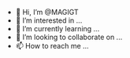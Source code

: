 - 👋 Hi, I’m @MAGIGT
- 👀 I’m interested in ...
- 🌱 I’m currently learning ...
- 💞️ I’m looking to collaborate on ...
- 📫 How to reach me ...

<!---
MAGIGT/MAGIGT is a ✨ special ✨ repository because its `README.md` (this file) appears on your GitHub profile.
You can click the Preview link to take a look at your changes.
--->
